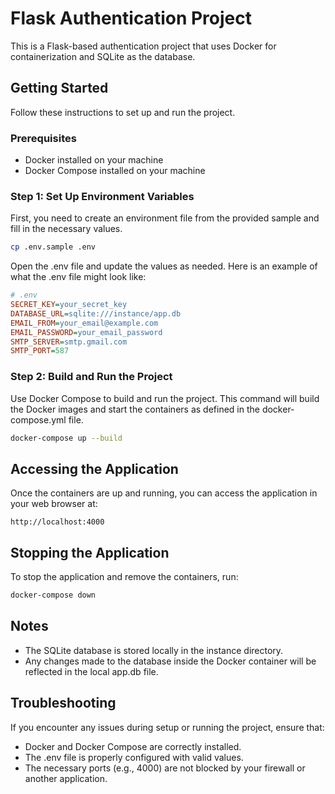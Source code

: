 # Flask Authentication Project

This is a Flask-based authentication project that uses Docker for containerization and SQLite as the database.

## Getting Started

Follow these instructions to set up and run the project.

### Prerequisites

- Docker installed on your machine
- Docker Compose installed on your machine

### Step 1: Set Up Environment Variables

First, you need to create an environment file from the provided sample and fill in the necessary values.

```bash
cp .env.sample .env
```

Open the .env file and update the values as needed. Here is an example of what the .env file might look like:

```ini
# .env
SECRET_KEY=your_secret_key
DATABASE_URL=sqlite:///instance/app.db
EMAIL_FROM=your_email@example.com
EMAIL_PASSWORD=your_email_password
SMTP_SERVER=smtp.gmail.com
SMTP_PORT=587
```

### Step 2: Build and Run the Project

Use Docker Compose to build and run the project. This command will build the Docker images and start the containers as defined in the docker-compose.yml file.

```bash
docker-compose up --build
```

## Accessing the Application

Once the containers are up and running, you can access the application in your web browser at:

```
http://localhost:4000
```

## Stopping the Application

To stop the application and remove the containers, run:

```bash
docker-compose down
```

## Notes

- The SQLite database is stored locally in the instance directory.
- Any changes made to the database inside the Docker container will be reflected in the local app.db file.

## Troubleshooting

If you encounter any issues during setup or running the project, ensure that:

- Docker and Docker Compose are correctly installed.
- The .env file is properly configured with valid values.
- The necessary ports (e.g., 4000) are not blocked by your firewall or another application.